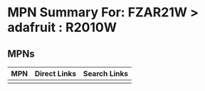 



# MPN Summary For: FZAR21W > adafruit : R2010W

## MPNs
  

|MPN|Direct Links|Search Links|
| :--- | :--- | :--- |
||||
